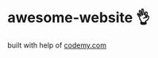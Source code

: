 # awesome-website :ok_hand:                                                                                                                                                                                       
built with help of <a href="http://johnelder.com/">codemy.com</a>
